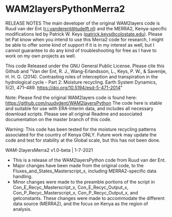 # WAM2layersPythonMerra2

RELEASE NOTES
The main developer of the original WAM2layers code is Ruud van der Ent (r.j.vanderent@tudelft.nl) and the MERRA2, Kenya-specific modifications led by Patrick W. Keys (patrick.keys@colostate.edu). Please let Pat know when you intend to use this Merra2 code for research, I might be able to offer some kind of support if it is in my interest as well, but I cannot guarantee to do any kind of troubleshooting for free as I have to work on my own projects as well.

This code Released under the GNU General Public License. Please cite this Github and 
"Van der Ent, R. J., Wang-Erlandsson, L., Keys, P. W., & Savenije, H. H. G. (2014). 
Contrasting roles of interception and transpiration in the hydrological cycle - Part 2: Moisture recycling. 
Earth System Dynamics, 5(2), 471–489. https://doi.org/10.5194/esd-5-471-2014"

Note:
Please find the original WAM2layers code is found here: https://github.com/ruudvdent/WAM2layersPython
The code here is stable and suitable for use with ERA-Interim data, and includes all necessary download scripts. 
Please see all original Readme and associated documentation on the master branch of this code.

Warning:
This code has been tested for the moisture recycling patterns associated for the country of Kenya ONLY. 
Future work may update the code and test for stability at the Global scale, but this has not been done. 

WAM-2layersMerra2 v1.0-beta | 1-7-2021
- This is a release of the WAM2layersPython code from Ruud van der Ent.
- Major changes have been made from the original code, to the Fluxes_and_States_Masterscript_x, including MERRA2-specific data handling.
- Minor changes were made to the preamble portions of the script in Con_E_Recyc_Masterscript_x, Con_E_Recyc_Output_x, Con_P_Recyc_Masterscript_x, Con_P_Recyc_Output_x, and getconstants. These changes were made to accommodate the different data source (MERRA2), and the focus on Kenya as the region of analysis.


